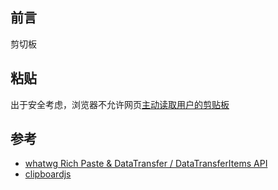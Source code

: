 ## 前言

剪切板

## 粘贴

出于安全考虑，浏览器不允许网页[主动读取用户的剪贴板](https://stackoverflow.com/questions/51395393/how-to-trigger-paste-event-manually-in-javascript)

## 参考

- [whatwg Rich Paste & DataTransfer / DataTransferItems API](https://lists.whatwg.org/pipermail/whatwg-whatwg.org/2011-March/030891.html)
- [clipboardjs](https://clipboardjs.com/)
